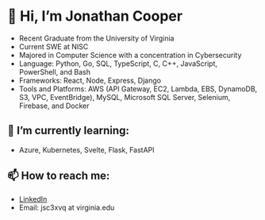 # 👋 Hi, I’m Jonathan Cooper
- Recent Graduate from the University of Virginia
- Current SWE at NISC
- Majored in Computer Science with a concentration in Cybersecurity
- Language: Python, Go, SQL, TypeScript, C, C++, JavaScript, PowerShell, and Bash
- Frameworks: React, Node, Express, Django
- Tools and Platforms: AWS (API Gateway, EC2, Lambda, EBS, DynamoDB, S3, VPC, EventBridge), MySQL, Microsoft SQL Server, Selenium, Firebase, and Docker

## 🌱 I’m currently learning:
- Azure, Kubernetes, Svelte, Flask, FastAPI
## 📫 How to reach me:
- [LinkedIn](https://www.linkedin.com/in/jonathan-sch-cooper)
- Email: jsc3xvq at virginia.edu



<!---
csj606/csj606 is a ✨ special ✨ repository because its `README.md` (this file) appears on your GitHub profile.
You can click the Preview link to take a look at your changes.
--->
